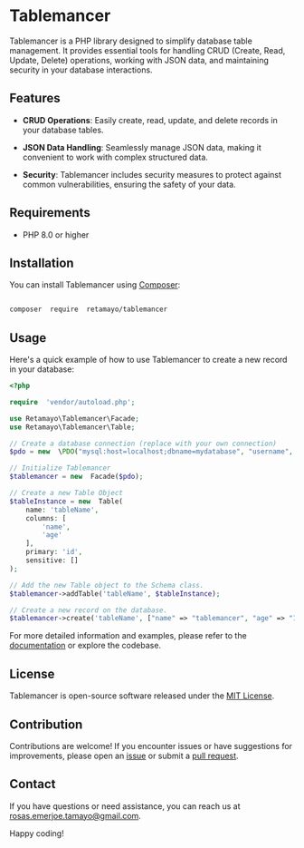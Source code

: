 # Tablemancer

Tablemancer is a PHP library designed to simplify database table management. It provides essential tools for handling CRUD (Create, Read, Update, Delete) operations, working with JSON data, and maintaining security in your database interactions.

## Features

-  **CRUD Operations**: Easily create, read, update, and delete records in your database tables.

-  **JSON Data Handling**: Seamlessly manage JSON data, making it convenient to work with complex structured data.

-  **Security**: Tablemancer includes security measures to protect against common vulnerabilities, ensuring the safety of your data.

## Requirements

- PHP 8.0 or higher

## Installation

You can install Tablemancer using [Composer](https://getcomposer.org/):

```bash

composer  require  retamayo/tablemancer

```

## Usage

Here's a quick example of how to use Tablemancer to create a new record in your database:

```php
<?php

require  'vendor/autoload.php';

use Retamayo\Tablemancer\Facade;
use Retamayo\Tablemancer\Table;

// Create a database connection (replace with your own connection)
$pdo = new  \PDO("mysql:host=localhost;dbname=mydatabase", "username", "password");

// Initialize Tablemancer
$tablemancer = new  Facade($pdo);

// Create a new Table Object
$tableInstance = new  Table(
    name: 'tableName',
    columns: [
        'name',
        'age'
    ],
    primary: 'id',
    sensitive: []
);

// Add the new Table object to the Schema class.
$tablemancer->addTable('tableName', $tableInstance);

// Create a new record on the database.
$tablemancer->create('tableName', ["name" => "tablemancer", "age" => "100"]);

```

For more detailed information and examples, please refer to the [documentation](https://tablemancer.vercel.app) or explore the codebase.

## License

Tablemancer is open-source software released under the [MIT License](LICENSE).

## Contribution

Contributions are welcome! If you encounter issues or have suggestions for improvements, please open an [issue](https://github.com/RE-Tamayo/tablemancer/issues) or submit a [pull request](https://github.com/RE-Tamayo/tablemancer/pulls).

## Contact

If you have questions or need assistance, you can reach us at [rosas.emerjoe.tamayo@gmail.com](mailto:rosas.emerjoe.tamayo@gmail.com).

Happy coding!